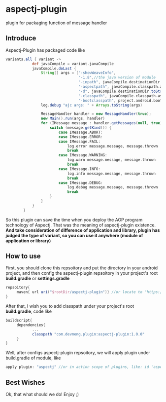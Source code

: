 # aspectj-plugin
plugin for packaging function of message handler
## Introduce
Aspectj-Plugin has packaged code like
```groovy
variants.all { variant ->
            def javaCompile = variant.javaCompile
            javaCompile.doLast {
                String[] args = ["-showWeaveInfo",
                                 "-1.8",//the java version of module
                                 "-inpath", javaCompile.destinationDir.toString(),
                                 "-aspectpath", javaCompile.classpath.asPath,
                                 "-d", javaCompile.destinationDir.toString(),
                                 "-classpath", javaCompile.classpath.asPath,
                                 "-bootclasspath", project.android.bootClasspath.join(File.pathSeparator)]
                log.debug "ajc args: " + Arrays.toString(args)

                MessageHandler handler = new MessageHandler(true);
                new Main().run(args, handler)
                for (IMessage message : handler.getMessages(null, true)) {
                    switch (message.getKind()) {
                        case IMessage.ABORT:
                        case IMessage.ERROR:
                        case IMessage.FAIL:
                            log.error message.message, message.thrown
                            break
                        case IMessage.WARNING:
                            log.warn message.message, message.thrown
                            break
                        case IMessage.INFO:
                            log.info message.message, message.thrown
                            break
                        case IMessage.DEBUG:
                            log.debug message.message, message.thrown
                            break
                    }
                }
            }
        }
```
So this plugin can save the time when you deploy the AOP program technology of Aspectj.
That was the meaning of aspectj-plugin existence.
**And take consideration of difference of application and library, plugin has judged the type of variant, so you can use it anywhere (module of application or library)**
## How to use
First, you should clone this repsoitory and put the directory in your android project, and then config the aspectj-plugin repsoitory in your project's root **build.gradle** or **settings.gradle**
```groovy
repsoitory{
     maven{ url uri("$rootDir/aspectj-plugin")} //or locate to "https://github.com/devmeng/aspectj-plugin/tree/master"
}
```
After that, I wish you to add classpath under your project's root **build.gradle**, code like
```groovy
buildscript{
     dependencies{
            ...
            classpath "com.devmeng.plugin:aspectj-plugin:1.0.0"
     }
}

```
Well, after configs aspectj-plugin repsoitory, we will apply plugin under build.gradle of module, like
```groovy
apply plugin: "aspectj" //or in action scope of plugins, like: id 'aspectj'
```
## Best Wishes
Ok, that what should we do!
Enjoy ;)
